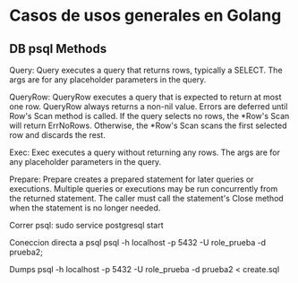 # Casos de usos generales en Golang

## DB psql Methods

Query:
Query executes a query that returns rows, typically a SELECT. The args are for any placeholder parameters in the query.

QueryRow:
QueryRow executes a query that is expected to return at most one row. QueryRow always returns a non-nil value. Errors are deferred until Row's Scan method is called. If the query selects no rows, the *Row's Scan will return ErrNoRows. Otherwise, the *Row's Scan scans the first selected row and discards the rest.

Exec:
Exec executes a query without returning any rows. The args are for any placeholder parameters in the query.

Prepare: 
Prepare creates a prepared statement for later queries or executions. Multiple queries or executions may be run concurrently from the returned statement. The caller must call the statement's Close method when the statement is no longer needed.


Correr psql:
sudo service postgresql start

Coneccion directa a psql
psql -h localhost -p 5432 -U role_prueba -d prueba2;

Dumps
psql -h localhost -p 5432 -U role_prueba -d prueba2 < create.sql
